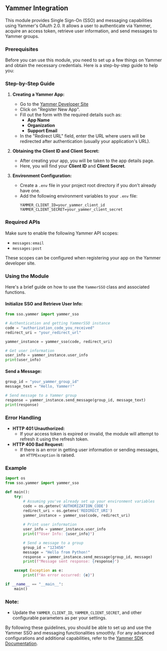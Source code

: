 ## Yammer Integration

This module provides Single Sign-On (SSO) and messaging capabilities using Yammer's OAuth 2.0. It allows a user to authenticate via Yammer, acquire an access token, retrieve user information, and send messages to Yammer groups.

### Prerequisites

Before you can use this module, you need to set up a few things on Yammer and obtain the necessary credentials. Here is a step-by-step guide to help you:

### Step-by-Step Guide

1. **Creating a Yammer App:**
    - Go to the [Yammer Developer Site](https://www.yammer.com/client_applications)
    - Click on "Register New App".
    - Fill out the form with the required details such as:
        - **App Name**
        - **Organization**
        - **Support Email**
    - In the "Redirect URL" field, enter the URL where users will be redirected after authentication (usually your application's URL).

2. **Obtaining the Client ID and Client Secret:**
    - After creating your app, you will be taken to the app details page.
    - Here, you will find your **Client ID** and **Client Secret**. 

3. **Environment Configuration:**
    - Create a `.env` file in your project root directory if you don't already have one.
    - Add the following environment variables to your `.env` file:
      ```plaintext
      YAMMER_CLIENT_ID=your_yammer_client_id
      YAMMER_CLIENT_SECRET=your_yammer_client_secret
      ```

### Required APIs

Make sure to enable the following Yammer API scopes:
- `messages:email`
- `messages:post`
  
These scopes can be configured when registering your app on the Yammer developer site.

### Using the Module

Here's a brief guide on how to use the `YammerSSO` class and associated functions.

#### Initialize SSO and Retrieve User Info:

```python
from sso.yammer import yammer_sso

# Authentication and getting YammerSSO instance
code = "authorization_code_you_received"
redirect_uri = "your_redirect_url"

yammer_instance = yammer_sso(code, redirect_uri)

# Get user information
user_info = yammer_instance.user_info
print(user_info)
```

#### Send a Message:

```python
group_id = "your_yammer_group_id"
message_text = "Hello, Yammer!"

# Send message to a Yammer group
response = yammer_instance.send_message(group_id, message_text)
print(response)
```

### Error Handling

- **HTTP 401 Unauthorized:** 
  - If your access token is expired or invalid, the module will attempt to refresh it using the refresh token.
- **HTTP 400 Bad Request:**
  - If there is an error in getting user information or sending messages, an `HTTPException` is raised.

### Example

```python
import os
from sso.yammer import yammer_sso

def main():
    try:
        # Assuming you've already set up your environment variables
        code = os.getenv('AUTHORIZATION_CODE')
        redirect_uri = os.getenv('REDIRECT_URI')
        yammer_instance = yammer_sso(code, redirect_uri)
        
        # Print user information
        user_info = yammer_instance.user_info
        print(f"User Info: {user_info}")

        # Send a message to a group
        group_id = "123456"
        message = "Hello from Python!"
        response = yammer_instance.send_message(group_id, message)
        print(f"Message sent response: {response}")

    except Exception as e:
        print(f"An error occurred: {e}")

if __name__ == "__main__":
    main()
```

### Note:
- Update the `YAMMER_CLIENT_ID`, `YAMMER_CLIENT_SECRET`, and other configurable parameters as per your settings.

By following these guidelines, you should be able to set up and use the Yammer SSO and messaging functionalities smoothly. For any advanced configurations and additional capabilities, refer to the [Yammer SDK Documentation](https://developer.yammer.com/docs/).